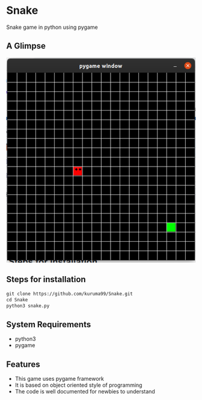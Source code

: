 # Snake
Snake game in python using pygame

## A Glimpse
![Snake](images/snake.png)

## Steps for installation
```
git clone https://github.com/kuruma99/Snake.git
cd Snake
python3 snake.py
```

## System Requirements
* python3
* pygame

## Features
* This game uses pygame framework 
* It is based on object oriented style of programming
* The code is well documented for newbies to understand

